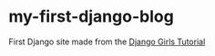 # my-first-django-blog
First Django site made from the [Django Girls Tutorial](http://tutorial.djangogirls.org/en/)
